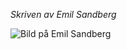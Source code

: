 
<div class="byline">

<p><i>Skriven av Emil Sandberg</i></p>
<img src="img/byline.jpg" alt="Bild på Emil Sandberg">
</div>
